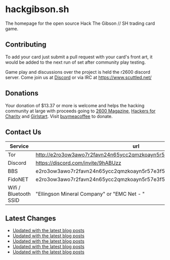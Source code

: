 # hackgibson.sh
The homepage for the open source Hack The Gibson // SH trading card game.


## Contributing

To add your card just submit a pull request with your card's front art, it would be added to the next run of set after community play testing.

Game play and discussions over the project is held the r2600 discord server. Come join us at [Discord](https://discord.com/invite/9hABUzz) or via IRC at https://www.scuttled.net/


## Donations

Your donation of $13.37 or more is welcome and helps the hacking community at large with proceeds going to [2600 Magazine](https://2600.com/), [Hackers for Charity](https://hackersforcharity.org) and [Girlstart](https://girlstart.org).  Visit [buymeacoffee](https://www.buymeacoffee.com/hackgibson.sh) to donate.


## Contact Us

Service | url
-|-
Tor | http://e2ro3ow3awo7r2favn24n65ycc2qmzkoayn5r57e3f56nvjwdcgg32ad.onion
Discord | https://discord.com/invite/9hABUzz
BBS | e2ro3ow3awo7r2favn24n65ycc2qmzkoayn5r57e3f56nvjwdcgg32ad.onion:23
FidoNET | e2ro3ow3awo7r2favn24n65ycc2qmzkoayn5r57e3f56nvjwdcgg32ad.onion:24554
Wifi / Bluetooth SSID | "Ellingson Mineral Company" or "EMC Net - <fidonet address>"

## Latest Changes
<!-- BLOG-POST-LIST:START -->
- [Updated with the latest blog posts](https://github.com/DFW2600/hackgibson.sh/commit/15fdce2ed1f51c90cb235a0938b3ac24fdce9040)
- [Updated with the latest blog posts](https://github.com/DFW2600/hackgibson.sh/commit/f8b8e77af4cadbba52fd2daddfb3a935042b70b8)
- [Updated with the latest blog posts](https://github.com/DFW2600/hackgibson.sh/commit/2fb304d6edc0b234e2ef07c5c9f847bab18b1ef0)
- [Updated with the latest blog posts](https://github.com/DFW2600/hackgibson.sh/commit/3f15bf52e1aab13c02be374ab4fb0c91c4677872)
- [Updated with the latest blog posts](https://github.com/DFW2600/hackgibson.sh/commit/d997f9ad99818bd5046a6a6269d49a467768d1c4)
<!-- BLOG-POST-LIST:END -->
